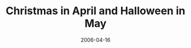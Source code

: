 ---
layout: episode
date: 2006-04-16
length: 649
title: Christmas in April and Halloween in May
description: >
  Joybubbles tells a story about his late friend Corey, a terminally ill
  child. In 1992, when Corey was 6, he was granted a wish by the Make A Wish
  foundation. His wish was to be Santa Claus. So in April he wore a Santa Claus suit,
  sang carols with his friends, and passed out gifts at his daycare.
  <br/>
  <br/>
  Shortly afterwards, he asked when Halloween was coming. Realizing Corey might not
  live until October, his mom told him that Halloween was coming in a few days, even
  though it was only May. Corey and his mom dressed up as pirates and trick-or-treated
  around his neighborhood. At midnight, for a "pirate surprise" he and his Mom went
  to a closed TV store with universal remotes and turned on all the TVs.
  <br/>
  <br/>
  Corey passed away in September 1992.
tags:
  - full
  - has description
  - children
---